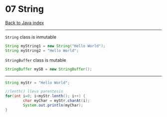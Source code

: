 # 07 String

[Back to Java index](..\index.md)

---

`String` class is inmutable

```java
String myString1 = new String("Hello World");
String myString2 = "Hello World";
```

`StringBuffer` class is mutable

```java
StringBuffer mySB = new StringBuffer();
```

---

```java
String myStr = "Hello World";

//lenth() lleva parentesis
for(int i=0; i<myStr.lenth(); i++) {
		char myChar = myStr.charAt(i);
		System.out.println(myChar);
}
```